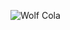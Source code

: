 ![Wolf Cola](https://raw.githubusercontent.com/moe-szyslak/Wolf-Cola/master/Wolf-Cola.png "Wolf Cola")

